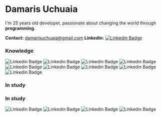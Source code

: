 # Damaris Uchuaia

I'm 25 years old developer, passionate about changing the world through **programming**.

**Contact:** damarisuchuaia@gmail.com   **Linkedin:** [![Linkedin Badge](https://img.shields.io/badge/-Damaris%20Uchuaia-6633cc?style=flat-square&logo=Linkedin&logoColor=white&link=https:/https://www.linkedin.com/in/damaris-uchuaia-developer/)](https://www.linkedin.com/in/damaris-uchuaia-developer/) 

###  Knowledge
![Linkedin Badge](https://img.shields.io/badge/HTML5-E34F26?style=for-the-badge&logo=html5&logoColor=white&link) ![Linkedin Badge](https://img.shields.io/badge/CSS3-1572B6?style=for-the-badge&logo=css3&logoColor=white&link) ![Linkedin Badge](https://img.shields.io/badge/Bootstrap-563D7C?style=for-the-badge&logo=bootstrap&logoColor=white&link) ![Linkedin Badge](https://img.shields.io/badge/jQuery-0769AD?style=for-the-badge&logo=jquery&logoColor=white&link)  ![Linkedin Badge](https://img.shields.io/badge/JavaScript-F7DF1E?style=for-the-badge&logo=javascript&logoColor=black&link) ![Linkedin Badge](https://img.shields.io/badge/figma-%23F24E1E.svg?style=for-the-badge&logo=figma&logoColor=white&link) ![Linkedin Badge](https://img.shields.io/badge/React-20232A?style=for-the-badge&logo=react&logoColor=61DAFB) ![Linkedin Badge](https://img.shields.io/badge/Redux-593D88?style=for-the-badge&logo=redux&logoColor=white) ![Linkedin Badge](https://img.shields.io/badge/next%20js-000000?style=for-the-badge&logo=nextdotjs&logoColor=white)
###  In study
###  In study

![Linkedin Badge](https://img.shields.io/badge/Angular-DD0031?style=for-the-badge&logo=angular&logoColor=white&link)   ![Linkedin Badge](https://img.shields.io/badge/Spring_Boot-F2F4F9?style=for-the-badge&logo=spring-boot)  ![Linkedin Badge](https://img.shields.io/badge/MySQL-00000F?style=for-the-badge&logo=mysql&logoColor=white&link) ![Linkedin Badge](https://img.shields.io/badge/Node.js-43853D?style=for-the-badge&logo=node.js&logoColor=white&link) 


